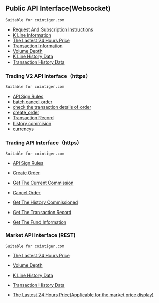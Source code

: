 ## Public API Interface(Websocket)


```
Suitable for cointiger.com
```
- [Request And Subscription Instructions](/cointiger/api-docs-en/wiki/Public-Request-And-Subscription-Instructions)
- [K Line Information](/cointiger/api-docs-en/wiki/Public-K-Line-Information)
- [The Lastest 24 Hours Price](/cointiger/api-docs-en/wiki/Public-The-Lastest-24-Hours-Price)
- [Transaction Information](/cointiger/api-docs-en/wiki/Public-Transaction-Information)
- [Volume Depth](/cointiger/api-docs-en/wiki/Public-Volume-Depth)
- [K Line History Data](/cointiger/api-docs-en/wiki/Public-K-Line-History-Data)
- [Transaction History Data](/cointiger/api-docs-en/wiki/Public-Transaction-History-Data)



### Trading V2 API Interface（https）

```
Suitable for cointiger.com
```

- [API Sign Rules](/cointiger/api-docs-en/wiki/Trading-API-Sign-Rules)
- [batch cancel order](/cointiger/api-docs-en/wiki/Bulk-cancel-orders（V2）)
- [check the transaction details of order](/cointiger/api-docs-en/wiki/check-the-transaction-details-of-order-(V2))
- [create_order](/cointiger/api-docs-en/wiki/Create-Order-(V2))
- [Transaction Record](/cointiger/api-docs-en/wiki/Get-The-Transaction-Record-(V2))
- [history commision](/cointiger/api-docs-en/wiki/query-for-the-current-commission,-history-commision-(V2))
- [currencys](/cointiger/api-docs-en/wiki/currencys-（V2）)

### Trading API Interface（https）

```
Suitable for cointiger.com
```
- [API Sign Rules](/cointiger/api-docs-en/wiki/Trading-API-Sign-Rules)

- [Create Order](/cointiger/api-docs-en/wiki/Trading-Create-Order)

- [Get The Current Commission](/cointiger/api-docs-en/wiki/Trading-Get-The-Current-Commission)

- [Cancel Order](/cointiger/api-docs-en/wiki/Trading-Cancel-Order)

- [Get The History Commissioned](/cointiger/api-docs-en/wiki/Trading-Get-The-History-Commissioned)

- [Get The Transaction Record](/cointiger/api-docs-en/wiki/Trading-Get-The-Transaction-Record)

- [Get The  Fund  Information](/cointiger/api-docs-en/wiki/Trading-Get-The-Fund-Information)

### Market API Interface (REST)
```
Suitable for cointiger.com
```
- [The Lastest 24 Hours Price](/cointiger/api-docs-en/wiki/REST-market-price-lastest-24hours)

- [Volume Depth](/cointiger/api-docs-en/wiki/REST-volume-depth)

- [K Line History Data](/cointiger/api-docs-en/wiki/REST-k-line-history-data)

- [Transaction History Data](/cointiger/api-docs-en/wiki/REST-transaction-history-data)

- [The Lastest 24 Hours Price(Applicable for the market price display)](/cointiger/api-docs-en/wiki/market-price-lastest-24hours-（Applicable-for-the-market-price-display）)